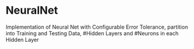 # NeuralNet
Implementation of Neural Net with Configurable Error Tolerance, partition into Training and Testing Data, #Hidden Layers and #Neurons in each Hidden Layer
